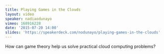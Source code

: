 ```yaml
---
title: Playing Games in the Clouds
layout: video
speaker: nadiaodunayo
vimeo: 168916228
date: '2015-07-20 14:00'
slides: 'https://speakerdeck.com/nodunayo/playing-games-in-the-clouds'
---
```


How can game theory help us solve practical cloud computing problems?
